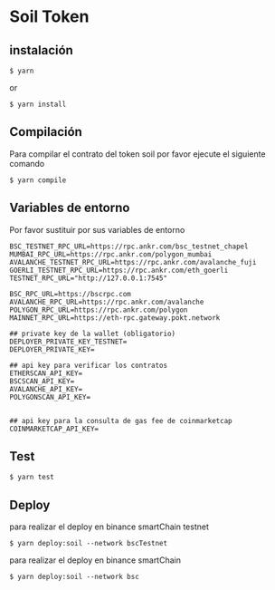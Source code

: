 # Soil Token


## instalación

```
$ yarn
```

or

```
$ yarn install
```

## Compilación

Para compilar el contrato del token soil por favor ejecute el siguiente comando

```
$ yarn compile
```

## Variables de entorno

Por favor sustituir por sus variables de entorno

```JS
BSC_TESTNET_RPC_URL=https://rpc.ankr.com/bsc_testnet_chapel
MUMBAI_RPC_URL=https://rpc.ankr.com/polygon_mumbai
AVALANCHE_TESTNET_RPC_URL=https://rpc.ankr.com/avalanche_fuji
GOERLI_TESTNET_RPC_URL=https://rpc.ankr.com/eth_goerli
TESTNET_RPC_URL="http://127.0.0.1:7545"

BSC_RPC_URL=https://bscrpc.com
AVALANCHE_RPC_URL=https://rpc.ankr.com/avalanche
POLYGON_RPC_URL=https://rpc.ankr.com/polygon
MAINNET_RPC_URL=https://eth-rpc.gateway.pokt.network

## private key de la wallet (obligatorio)
DEPLOYER_PRIVATE_KEY_TESTNET=
DEPLOYER_PRIVATE_KEY=

## api key para verificar los contratos
ETHERSCAN_API_KEY=
BSCSCAN_API_KEY=
AVALANCHE_API_KEY=
POLYGONSCAN_API_KEY=


## api key para la consulta de gas fee de coinmarketcap
COINMARKETCAP_API_KEY=

```
## Test

```
$ yarn test
```


## Deploy

para realizar el deploy en binance smartChain testnet
```
$ yarn deploy:soil --network bscTestnet
```

para realizar el deploy en binance smartChain

```
$ yarn deploy:soil --network bsc
```